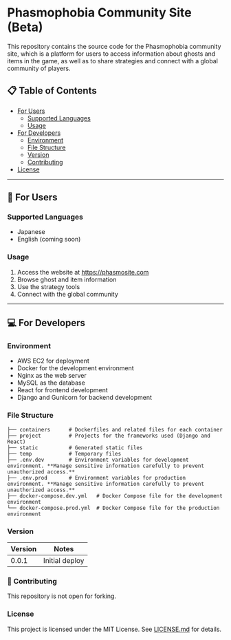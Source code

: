 # Phasmophobia Community Site (Beta)

This repository contains the source code for the Phasmophobia community site, which is a platform for users to access information about ghosts and items in the game, as well as to share strategies and connect with a global community of players.

## 📋 Table of Contents

- [For Users](#🤔-for-users)
  - [Supported Languages](#supported-languages)
  - [Usage](#usage)
- [For Developers](#💻-for-developers)
  - [Environment](#environment)
  - [File Structure](#file-structure)
  - [Version](#version)
  - [Contributing](#🤝-contributing)
- [License](#license)

-----

## 🤔 For Users

### Supported Languages
- Japanese
- English (coming soon)

### Usage
1. Access the website at https://phasmosite.com
2. Browse ghost and item information
3. Use the strategy tools
4. Connect with the global community

-----

## 💻 For Developers

### Environment
- AWS EC2 for deployment
- Docker for the development environment
- Nginx as the web server
- MySQL as the database
- React for frontend development
- Django and Gunicorn for backend development

### File Structure
```text
├── containers      # Dockerfiles and related files for each container
├── project         # Projects for the frameworks used (Django and React)
├── static          # Generated static files
├── temp            # Temporary files
├── .env.dev        # Environment variables for development environment. **Manage sensitive information carefully to prevent unauthorized access.**
├── .env.prod       # Environment variables for production environment. **Manage sensitive information carefully to prevent unauthorized access.**
├── docker-compose.dev.yml   # Docker Compose file for the development environment
└── docker-compose.prod.yml  # Docker Compose file for the production environment
```

### Version
| Version | Notes |
| --- | --- |
| 0.0.1 | Initial deploy |

### 🤝 Contributing
This repository is not open for forking.

### License
This project is licensed under the MIT License. See [LICENSE.md](LICENSE.md) for details.